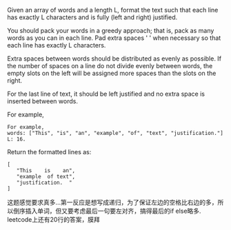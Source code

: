 Given an array of words and a length L, format the text such that each line has exactly L characters and is fully (left and right) justified.

You should pack your words in a greedy approach; that is, pack as many words as you can in each line. Pad extra spaces ' ' when necessary so that each line has exactly L characters.

Extra spaces between words should be distributed as evenly as possible. If the number of spaces on a line do not divide evenly between words, the empty slots on the left will be assigned more spaces than the slots on the right.

For the last line of text, it should be left justified and no extra space is inserted between words.

For example,
```
For example,
words: ["This", "is", "an", "example", "of", "text", "justification."]
L: 16.
```

Return the formatted lines as:
```
[
   "This    is    an",
   "example  of text",
   "justification.  "
]
```
这题感觉要求真多...第一反应是想写成递归，为了保证左边的空格比右边的多，所以倒序插入单词，但又要考虑最后一句要左对齐，搞得最后的if else略多.
leetcode上还有20行的答案，膜拜